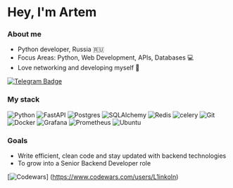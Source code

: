 <h1 align="">Hey, I'm Artem</h1>
<h3 align="">About me</h3>

- Python developer, Russia 🇷🇺
- Focus Areas: Python, Web Development, APIs, Databases 💻
- Love networking and developing myself 🚀

<div id="header" align=""> 
  <a href="https://t.me/L1inkoln">
    <img src="https://img.shields.io/badge/Telegram-2CA5E0?style=for-the-badge&logo=telegram&logoColor=white" alt="Telegram Badge"/>
  </a>

### My stack

![Python](https://img.shields.io/badge/python-3670A0?style=for-the-badge&logo=python&logoColor=ffdd54)
![FastAPI](https://img.shields.io/badge/FastAPI-005571?style=for-the-badge&logo=fastapi)
![Postgres](https://img.shields.io/badge/postgres-%23316192.svg?style=for-the-badge&logo=postgresql&logoColor=white)
![SQLAlchemy](https://img.shields.io/badge/SQLAlchemy-darkgreen?style=for-the-badge&logo=python&logoColor=white)
![Redis](https://img.shields.io/badge/redis-%23DD0031.svg?style=for-the-badge&logo=redis&logoColor=white)
![celery](https://img.shields.io/badge/celery-darkgreen?style=for-the-badge&logo=celery&logoColor=white)
![Git](https://img.shields.io/badge/git-%23F05033.svg?style=for-the-badge&logo=git&logoColor=white)
![Docker](https://img.shields.io/badge/docker-%230db7ed.svg?style=for-the-badge&logo=docker&logoColor=white)
![Grafana](https://img.shields.io/badge/grafana-%23F46800.svg?style=for-the-badge&logo=grafana&logoColor=white)
![Prometheus](https://img.shields.io/badge/Prometheus-E6522C?style=for-the-badge&logo=Prometheus&logoColor=white)
![Ubuntu](https://img.shields.io/badge/Ubuntu-E95420?style=for-the-badge&logo=ubuntu&logoColor=white)


### Goals
- Write efficient, clean code and stay updated with backend technologies
- To grow into a Senior Backend Developer role

[![Codewars](https://github.r2v.ch/codewars?user=L1inkoln&hide_clan=true&top_languages=true&stroke=black&theme=gradient_midnight_puple_by_level)] (https://www.codewars.com/users/L1inkoln)
